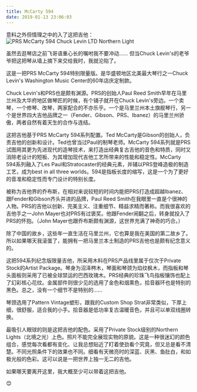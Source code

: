 ```yaml
---
title: McCarty 594
date: 2019-01-13 23:06:03
---
```


意料之外但情理之中的入了这把吉他：
![PRS McCarty 594 Chuck Levin LTD Northern Light](/img/prs-mccarty-594.jpg)

虽然去逛琴店之前飞哥语重心长的嘱咐我不要冲动…… 但当Chuck Levin's的老爷爷把这把琴从墙上摘下来交给我时，我就沦陷了。

这是一把PRS McCarty 594特别限量版。是华盛顿地区北美最大琴行之一Chuck Levin's Washington Music Center的60年店庆定制款。

Chuck Levin's和PRS也是颇有渊源。PRS的创始人Paul Reed Smith早年在马里兰州及大华府地区做琴匠的时候，有个铺子就开在Chuck Levin's旁边。一个卖琴，一个修琴、改琴，两家配合的不亦乐乎。一个是马里兰州本土旗舰琴行，另一个是世界四大吉他品牌之一（Fender、Gibson、PRS、Ibanez）的马里兰州骄傲，两者自然有着天生的合作与连结。

这把吉他基于PRS McCarty 594系列配置。Ted McCarty是Gibson的创始人，负责吉他的创新和设计。Ted也曾当过Paul的制琴老师。McCarty 594系列就是PRS试图用其更为先进现代的造琴技术，来打造出经典复古吉他的音色和特质，同时又消除老设计的短板、为其增加现代吉他工艺所带来的性能和稳定性。McCarty 594系列融入了Les Paul和Stratocaster的经典元素，并辅以PRS登峰造极的制造工艺，成为best in all three worlds。594是指板长度的缩写，这是一个为了更好的音准和稳定性而专门设计的特别长度。

被称为吉他界的乔布斯，在相对来说较短的时间内能把PRS打造成超越Ibanez、跟Fender和Gibson齐头并进的品牌，Paul Reed Smith在我眼里一直是个很神的人物。PRS的吉他以创新、完美主义、注重细节、精益求精而著称。而我很喜欢的吉他手之一John Mayer也对PRS有过褒奖。他跟Fender闹翻之后，转身就投入了PRS的怀抱。（John Mayer也跟乔布斯颇有渊源，这世界充满了神奇的巧合。）

除了中国的故乡，这些年一直生活在马里兰州，它也算是我在美国的第二故乡了。所以如果哪天我滚蛋了，能拥有一把马里兰本土制造的PRS吉他也是颇有纪念意义的。

这把594系列纪念版限量吉他，所采用木料在PRS产品线里属于仅次于Private Stock的Artist Package。琴身为沼泽梣木，琴面和琴颈为焰纹枫木，而指板和琴头面板则采用了已被全球禁运的巴西玫瑰木。PRS经典的珍珠飞鸟指板镶饰也配上了幻彩核心花纹。金属部件则很少见的选用了金色和烟熏色，拾音器环也是特别的黑色。总之，没有一个细节不是特别的……

琴颈选用了Pattern Vintage塑形，跟我的Custom Shop Strat非常类似，下厚上细，很舒服，适合我的小手。拾音器是低功率复古温暖音色，并且可以单双线圈转换。

最吸引人眼球的则是这把吉他的配色。采用了Private Stock级别的Northern Lights（北境之光）上色。照片不能完全展现实物的原貌。这是一种很迷幻的颜色组合，感觉每次看都有变化、让我总想贴近了盯着使劲看个究竟，但又总是看不清楚。不同光照条件下的效果也不同。细看有天微亮时的深蓝、灰黑、鱼肚白，和如极光般的色彩。这可以说是一把世界上独一无二的吉他。

如果哪天要离开这里，我大概至少可以带着这把吉他。

😊